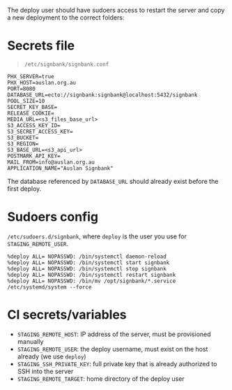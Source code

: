The deploy user should have sudoers access to restart the server and copy a new deployment to the correct folders: 

# Secrets file
> `/etc/signbank/signbank.conf`

```
PHX_SERVER=true
PHX_HOST=auslan.org.au
PORT=8080
DATABASE_URL=ecto://signbank:signbank@localhost:5432/signbank
POOL_SIZE=10
SECRET_KEY_BASE=
RELEASE_COOKIE=
MEDIA_URL=<s3_files_base_url>
S3_ACCESS_KEY_ID=
S3_SECRET_ACCESS_KEY=
S3_BUCKET=
S3_REGION=
S3_BASE_URL=<s3_api_url>
POSTMARK_API_KEY=
MAIL_FROM=info@auslan.org.au
APPLICATION_NAME="Auslan Signbank"
```

The database referenced by `DATABASE_URL` should already exist before the first deploy.

# Sudoers config
`/etc/sudoers.d/signbank`, where `deploy` is the user you use for `STAGING_REMOTE_USER`.
```
%deploy ALL= NOPASSWD: /bin/systemctl daemon-reload
%deploy ALL= NOPASSWD: /bin/systemctl start signbank
%deploy ALL= NOPASSWD: /bin/systemctl stop signbank
%deploy ALL= NOPASSWD: /bin/systemctl restart signbank
%deploy ALL= NOPASSWD: /bin/mv /opt/signbank/*.service /etc/systemd/system --force
```

# CI secrets/variables

- `STAGING_REMOTE_HOST`: IP address of the server, must be provisioned manually
- `STAGING_REMOTE_USER`: the deploy username, must exist on the host already (we use `deploy`)
- `STAGING_SSH_PRIVATE_KEY`: full private key that is already authorized to SSH into the server
- `STAGING_REMOTE_TARGET`: home directory of the deploy user
